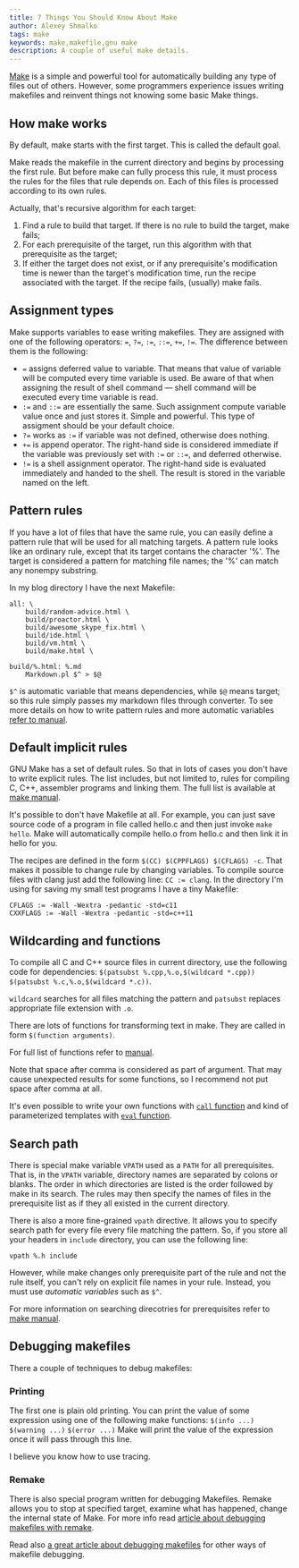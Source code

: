 ```yaml
---
title: 7 Things You Should Know About Make
author: Alexey Shmalko
tags: make
keywords: make,makefile,gnu make
description: A couple of useful make details.
---
```


[Make](http://en.wikipedia.org/wiki/Make_(software)) is a simple and powerful tool for automatically building any type of files out of others. However, some programmers experience issues writing makefiles and reinvent things not knowing some basic Make things.

<!--more-->

## How make works

By default, make starts with the first target. This is called the default goal.

Make reads the makefile in the current directory and begins by processing the first rule. But before make can fully process this rule, it must process the rules for the files that rule depends on. Each of this files is processed according to its own rules.

Actually, that's recursive algorithm for each target:

1. Find a rule to build that target. If there is no rule to build the target, make fails;
2. For each prerequisite of the target, run this algorithm with that prerequisite as the target;
3. If either the target does not exist, or if any prerequisite's modification time is newer than the target's modification time, run the recipe associated with the target. If the recipe fails, (usually) make fails.

## Assignment types

Make supports variables to ease writing makefiles. They are assigned with one of the following operators: `=`, `?=`, `:=`, `::=`, `+=`, `!=`. The difference between them is the following:

* `=` assigns deferred value to variable. That means that value of variable will be computed every time variable is used. Be aware of that when assigning the result of shell command &mdash; shell command will be executed every time variable is read.
* `:=` and `::=` are essentially the same. Such assignment compute variable value once and just stores it. Simple and powerful. This type of assigment should be your default choice.
* `?=` works as `:=` if variable was not defined, otherwise does nothing.
* `+=` is append operator. The right-hand side is considered immediate if the variable was previously set with `:=` or `::=`, and deferred otherwise.
* `!=` is a shell assignment operator. The right-hand side is evaluated immediately and handed to the shell. The result is stored in the variable named on the left.

## Pattern rules

If you have a lot of files that have the same rule, you can easily define a pattern rule that will be used for all matching targets. A pattern rule looks like an ordinary rule, except that its target contains the character '%'. The target is considered a pattern for matching file names; the '%' can match any nonempy substring.

In my blog directory I have the next Makefile:

```make
all: \
    build/random-advice.html \
    build/proactor.html \
    build/awesome_skype_fix.html \
    build/ide.html \
    build/vm.html \
    build/make.html \

build/%.html: %.md
    Markdown.pl $^ > $@
```

`$^` is automatic variable that means dependencies, while `$@` means target; so this rule simply passes my markdown files through converter. To see more details on how to write pattern rules and more automatic variables [refer to manual](http://www.gnu.org/software/make/manual/make.html#Pattern-Rules).

## Default implicit rules

GNU Make has a set of default rules. So that in lots of cases you don't have to write explicit rules. The list includes, but not limited to, rules for compiling C, C++, assembler programs and linking them. The full list is available at [make manual](https://www.gnu.org/software/make/manual/html_node/Catalogue-of-Rules.html).

It's possible to don't have Makefile at all. For example, you can just save source code of a program in file called hello.c and then just invoke `make hello`. Make will automatically compile hello.o from hello.c and then link it in hello for you.

The recipes are defined in the form `$(CC) $(CPPFLAGS) $(CFLAGS) -c`. That makes it possible to change rule by changing variables. To compile source files with clang just add the following line: `CC := clang`.
In the directory I'm using for saving my small test programs I have a tiny Makefile:

```make
CFLAGS := -Wall -Wextra -pedantic -std=c11
CXXFLAGS := -Wall -Wextra -pedantic -std=c++11
```

## Wildcarding and functions
To compile all C and C++ source files in current directory, use the following code for dependencies: `$(patsubst %.cpp,%.o,$(wildcard *.cpp)) $(patsubst %.c,%.o,$(wildcard *.c))`.

`wildcard` searches for all files matching the pattern and `patsubst` replaces appropriate file extension with `.o`.

There are lots of functions for transforming text in make. They are called in form `$(function arguments)`.

For full list of functions refer to [manual](http://www.gnu.org/software/make/manual/make.html#Functions).

Note that space after comma is considered as part of argument. That may cause unexpected results for some functions, so I recommend not put space after comma at all.

It's even possible to write your own functions with [`call` function](http://www.gnu.org/software/make/manual/make.html#Call-Function) and kind of parameterized templates with [`eval` function](http://www.gnu.org/software/make/manual/make.html#Eval-Function).

## Search path
There is special make variable `VPATH` used as a `PATH` for all prerequisites. That is, in the `VPATH` variable, directory names are separated by colons or blanks. The order in which directories are listed is the order followed by make in its search. The rules may then specify the names of files in the prerequisite list as if they all existed in the current directory.

There is also a more fine-grained `vpath` directive. It allows you to specify search path for every file every file matching the pattern. So, if you store all your headers in `include` directory, you can use the following line:
```make
vpath %.h include
```

However, while make changes only prerequisite part of the rule and not the rule itself, you can't rely on explicit file names in your rule. Instead, you must use _automatic variables_ such as `$^`.

For more information on searching direcotries for prerequisites refer to [make manual](http://www.gnu.org/software/make/manual/make.html#Directory-Search).

## Debugging makefiles

There a couple of techniques to debug makefiles:

### Printing

The first one is plain old printing. You can print the value of some expression using one of the following make functions:
`$(info ...)` `$(warning ...)` `$(error ...)`
Make will print the value of the expression once it will pass through this line.

I believe you know how to use tracing.

### Remake

There is also special program written for debugging Makefiles. Remake allows you to stop at specified target, examine what has happened, change the internal state of Make. For more info read [article about debugging makefiles with remake](https://www.usenix.org/legacy/event/lisa11/tech/full_papers/Bernstein.pdf).

Read also [a great article about debugging makefiles](http://www.drdobbs.com/tools/debugging-makefiles/197003338) for other ways of makefile debugging.
